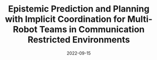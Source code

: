 ---
title: "Epistemic Prediction and Planning with Implicit Coordination for Multi-Robot Teams in Communication Restricted Environments"
collection: publications
detail: "disabled"
# permalink: /publication/SCM-IROS2021
# excerpt: 'This paper is about the number 2. The number 3 is left for future work.'
date: 2022-09-15
#venue: '2021 IEEE/RSJ International Conference on Intelligent Robots and Systems (IROS)'
#paperurl: '/files/pdf/publications/A_Conformal_Mapping-based_Framework_for_Robot-to-Robot_and_Sim-to-Real_Transfer_Learning.pdf'
#link: 'https://ieeexplore.ieee.org/abstract/document/9636682'
citation: 'Lauren Bramblett, <strong>Shijie Gao </strong> and Nicola Bezzo, 2022, September.  <strong>  <front  style="color:#F88E2D"> <i class="fa fa-hourglass-half" aria-hidden="true" title="Under Review"></i> Under Review for ICRA2023</front> </strong> '
order_number: 0
---